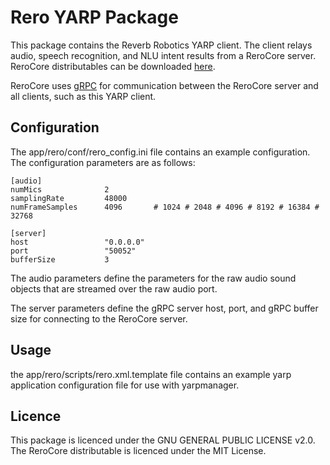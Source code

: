 # Rero YARP Package

This package contains the Reverb Robotics YARP client. The client relays audio, speech recognition, and NLU intent results from a ReroCore server. ReroCore distributables can be downloaded [here](https://github.com/reverbrobotics/rero_core_dist). 

ReroCore uses [gRPC](https://grpc.io/) for communication between the ReroCore server and all clients, such as this YARP client.   

## Configuration
The app/rero/conf/rero_config.ini file contains an example configuration. The configuration parameters are as follows:

```
[audio]
numMics              2
samplingRate         48000
numFrameSamples      4096       # 1024 # 2048 # 4096 # 8192 # 16384 # 32768

[server]
host                 "0.0.0.0"
port                 "50052"
bufferSize           3
```

The audio parameters define the parameters for the raw audio sound objects that are streamed over the raw audio port. 

The server parameters define the gRPC server host, port, and gRPC buffer size for connecting to the ReroCore server.

## Usage
the app/rero/scripts/rero.xml.template file contains an example yarp application configuration file for use with yarpmanager.

## Licence
This package is licenced under the GNU GENERAL PUBLIC LICENSE v2.0. The ReroCore distributable is licenced under the MIT License. 